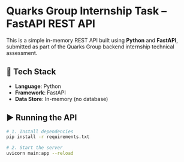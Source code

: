 # Quarks Group Internship Task – FastAPI REST API

This is a simple in-memory REST API built using **Python** and **FastAPI**, submitted as part of the Quarks Group backend internship technical assessment.

## 🚀 Tech Stack
- **Language**: Python
- **Framework**: FastAPI
- **Data Store**: In-memory (no database)

## ▶️ Running the API

```bash
# 1. Install dependencies
pip install -r requirements.txt

# 2. Start the server
uvicorn main:app --reload
